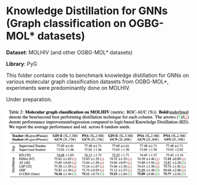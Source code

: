 # Knowledge Distillation for GNNs (Graph classification on OGBG-MOL* datasets)

**Dataset**: MOLHIV (and other OGBG-MOL* datasets)

**Library**: PyG

This folder contains code to benchmark knowledge distillation for GNNs on various molecular graph classification datasets from OGBG-MOL*, experiments were predominantly done on MOLHIV.

Under preparation.

![MOLHIV Results](../img/molhiv.png)
